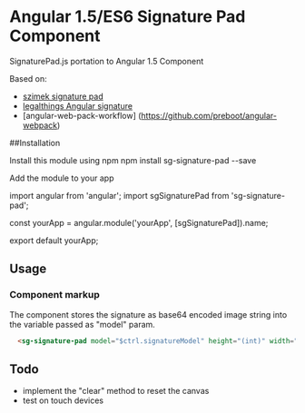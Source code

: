 # Angular 1.5/ES6 Signature Pad Component

SignaturePad.js portation to Angular 1.5 Component

Based on: 
  *   [szimek signature pad](https://github.com/szimek/signature_pad/) 
  *   [legalthings Angular signature](https://github.com/legalthings/angular-signature/blob/master/README.md)
  *   [angular-web-pack-workflow] (https://github.com/preboot/angular-webpack)


##Installation

Install this module using npm
  npm install sg-signature-pad --save
  
Add the module to your app

  import angular from 'angular';
  import sgSignaturePad from 'sg-signature-pad';
    
  const yourApp = angular.module('yourApp', [sgSignaturePad]).name;
  
  export default yourApp;
  
## Usage

### Component markup
 The component stores the signature as base64 encoded image string into the variable passed as "model" param.
```html
  <sg-signature-pad model="$ctrl.signatureModel" height="(int)" width="(int)"></sg-signature-pad>
```

## Todo
* implement the "clear" method to reset the canvas
* test on touch devices

